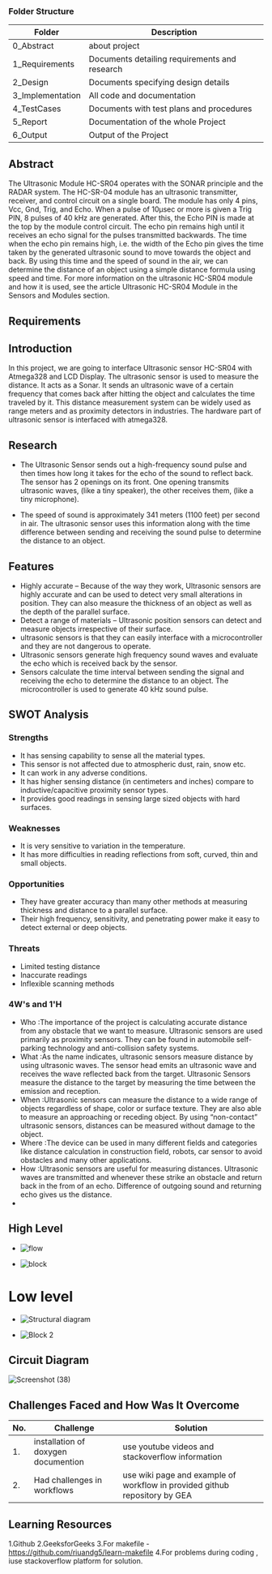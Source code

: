 ### Folder Structure
| Folder | Description |
| ----- | ----- |
|0_Abstract|about project|
| 1_Requirements | Documents detailing requirements and  research |
| 2_Design | Documents specifying design details |
| 3_Implementation | All code and documentation |
| 4_TestCases | Documents with test plans and procedures |
| 5_Report | Documentation of the whole Project |
| 6_Output | Output of the Project |
## Abstract
The Ultrasonic Module HC-SR04 operates with the SONAR principle and the RADAR system.
The HC-SR-04 module has an ultrasonic transmitter, receiver, and control circuit on a single board.
The module has only 4 pins, Vcc, Gnd, Trig, and Echo.
When a pulse of 10µsec or more is given a Trig PIN, 8 pulses of 40 kHz are generated. After this, the Echo PIN is made at the top by the module control circuit.
The echo pin remains high until it receives an echo signal for the pulses transmitted backwards.
The time when the echo pin remains high, i.e. the width of the Echo pin gives the time taken by the generated ultrasonic sound to move towards the object and back.
By using this time and the speed of sound in the air, we can determine the distance of an object using a simple distance formula using speed and time.
For more information on the ultrasonic HC-SR04 module and how it is used, see the article Ultrasonic HC-SR04 Module in the Sensors and Modules section.

## Requirements
## Introduction
In this project, we are going to interface Ultrasonic sensor HC-SR04 with Atmega328 and LCD Display. The ultrasonic sensor is used to measure the distance. It acts as a Sonar. It sends an ultrasonic wave of a certain frequency that comes back after hitting the object and calculates the time traveled by it. This distance measurement system can be widely used as range meters and as proximity detectors in
industries. The hardware part of ultrasonic sensor is interfaced with atmega328.
## Research
- The Ultrasonic Sensor sends out a high-frequency sound pulse and then times how long it takes for the echo of the sound to reflect back. The sensor has 2 openings on its front. One opening transmits ultrasonic waves, (like a tiny speaker), the other receives them, (like a tiny microphone).

- The speed of sound is approximately 341 meters (1100 feet) per second in air. The ultrasonic sensor uses this information along with the time difference between sending and receiving the sound pulse to determine the distance to an object.
## Features
- Highly accurate – Because of the way they work, Ultrasonic sensors are highly accurate and can be used to detect very small alterations in position. They can also measure the thickness of an object as well as the depth of the parallel surface.
- Detect a range of materials – Ultrasonic position sensors can detect and measure objects irrespective of their surface.
- ultrasonic sensors is that they can easily interface with a microcontroller and they are not dangerous to operate.
- Ultrasonic sensors generate high frequency sound waves and evaluate the echo which is received back by the sensor.
- Sensors calculate the time interval between sending the signal and receiving the echo to determine the distance to an object. The microcontroller is used to generate 40 kHz sound pulse.

## SWOT Analysis
### Strengths
*   It has sensing capability to sense all the material types.
*   This sensor is not affected due to atmospheric dust, rain, snow etc.
*   It can work in any adverse conditions.
*   It has higher sensing distance (in centimeters and inches) compare to inductive/capacitive proximity sensor types.
*   It provides good readings in sensing large sized objects with hard surfaces.
### Weaknesses
*   It is very sensitive to variation in the temperature.
*   It has more difficulties in reading reflections from soft, curved, thin and small objects.
### Opportunities
*   They have greater accuracy than many other methods at measuring thickness and distance to a parallel surface.
*   Their high frequency, sensitivity, and penetrating power make it easy to detect external or deep objects.
### Threats
*   Limited testing distance
*   Inaccurate readings
*   Inflexible scanning methods
### 4W's and 1'H 
*   Who :The importance of the project is calculating accurate distance from any obstacle that we want to measure. Ultrasonic sensors are used primarily as proximity sensors. They can be found in automobile self-parking technology and anti-collision safety systems.
*   What :As the name indicates, ultrasonic sensors measure distance by using ultrasonic waves. The sensor head emits an ultrasonic wave and receives the wave reflected back from the target. Ultrasonic Sensors measure the distance to the target by measuring the time between the emission and reception.
*   When :Ultrasonic sensors can measure the distance to a wide range of objects regardless of shape, color or surface texture. They are also able to measure an approaching or receding object. By using “non-contact” ultrasonic sensors, distances can be measured without damage to the object.
*   Where :The device can be used in many different fields and categories like distance calculation in construction field, robots, car sensor to avoid obstacles and many other applications.
*   How :Ultrasonic sensors are useful for measuring distances. Ultrasonic waves are transmitted and whenever these strike an obstacle and return back in the from of an echo. Difference of outgoing sound and returning echo gives us the distance.
*   


    
  ## High Level
 * ![flow](https://user-images.githubusercontent.com/101030179/164615413-661b0281-2694-40ce-8f43-85edb1a6849b.png)
 
* ![block](https://user-images.githubusercontent.com/101030179/164615603-c2e0c1a8-9673-4d35-b488-388eea8b10fa.png)
 
# Low level

* ![Structural diagram](https://user-images.githubusercontent.com/101030179/164615966-1aa4e7b1-0c5e-4116-bb22-7b75ecfc7bde.png)

 * ![Block 2](https://user-images.githubusercontent.com/101030179/164616494-40cba547-8114-4788-bb42-8bbe0c4187ef.png)



## Circuit Diagram
![Screenshot (38)](https://user-images.githubusercontent.com/101030179/164713695-ba76860d-1285-414f-b6be-6eb25389e87b.png)




## Challenges Faced and How Was It Overcome

| No. | Challenge | Solution
|-----|-----------|--------
|1.| installation of  doxygen documention| use youtube videos and stackoverflow information 
|2. | Had challenges in workflows  |  use wiki page and example of workflow in provided github repository by GEA

## Learning Resources
1.Github
2.GeeksforGeeks
3.For makefile - https://github.com/riuandg5/learn-makefile
4.For problems during coding , iuse stackoverflow platform for solution.

